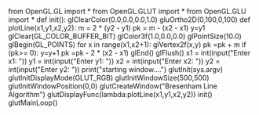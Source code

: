 from OpenGL.GL import *
from OpenGL.GLUT import *
from OpenGL.GLU import *
def init():
glClearColor(0.0,0.0,0.0,1.0)
gluOrtho2D(0,100,0,100)
def plotLine(x1,y1,x2,y2):
m = 2 * (y2 - y1)
pk = m - (x2 - x1)
y=y1
glClear(GL_COLOR_BUFFER_BIT)
glColor3f(1.0,0.0,0.0)
glPointSize(10.0)
glBegin(GL_POINTS)
for x in range(x1,x2+1):
glVertex2f(x,y)
pk =pk + m
if (pk>= 0):
y=y+1
pk =pk - 2 * (x2 - x1)
glEnd()
glFlush()
x1 = int(input("Enter x1: "))
y1 = int(input("Enter y1: "))
x2 = int(input("Enter x2: "))
y2 = int(input("Enter y2: "))
print("starting window....")
glutInit(sys.argv)
glutInitDisplayMode(GLUT_RGB)
glutInitWindowSize(500,500)
glutInitWindowPosition(0,0)
glutCreateWindow("Bresenham Line Algorithm")
glutDisplayFunc(lambda:plotLine(x1,y1,x2,y2))
init()
glutMainLoop()
